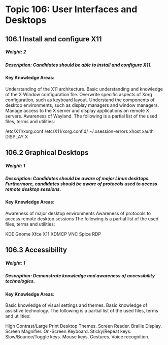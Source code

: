 # Topic 106: User Interfaces and Desktops
## 106.1 Install and configure X11
##### Weight: 2

##### Description: Candidates should be able to install and configure X11.

#### Key Knowledge Areas:

Understanding of the X11 architecture.
Basic understanding and knowledge of the X Window configuration file.
Overwrite specific aspects of Xorg configuration, such as keyboard layout.
Understand the components of desktop environments, such as display managers and window managers.
Manage access to the X server and display applications on remote X servers.
Awareness of Wayland.
The following is a partial list of the used files, terms and utilities:

/etc/X11/xorg.conf
/etc/X11/xorg.conf.d/
~/.xsession-errors
xhost
xauth
DISPLAY
X
 

## 106.2 Graphical Desktops
##### Weight: 1

##### Description: Candidates should be aware of major Linux desktops. Furthermore, candidates should be aware of protocols used to access remote desktop sessions.

#### Key Knowledge Areas:

Awareness of major desktop environments
Awareness of protocols to access remote desktop sessions
The following is a partial list of the used files, terms and utilities:

KDE
Gnome
Xfce
X11
XDMCP
VNC
Spice
RDP
 

## 106.3 Accessibility
##### Weight: 1

##### Description: Demonstrate knowledge and awareness of accessibility technologies.

#### Key Knowledge Areas:

Basic knowledge of visual settings and themes.
Basic knowledge of assistive technology.
The following is a partial list of the used files, terms and utilities:

High Contrast/Large Print Desktop Themes.
Screen Reader.
Braille Display.
Screen Magnifier.
On-Screen Keyboard.
Sticky/Repeat keys.
Slow/Bounce/Toggle keys.
Mouse keys.
Gestures.
Voice recognition.
